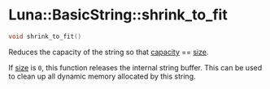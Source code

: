 # Luna::BasicString::shrink_to_fit

```c++
void shrink_to_fit()
```

Reduces the capacity of the string so that [capacity](class_luna_1_1_basic_string_1ad96bf59cb22e917cbd210ba068e8acb3.md) == [size](class_luna_1_1_basic_string_1a79348f1b7c06b34052b42656a0279429.md). 

If [size](class_luna_1_1_basic_string_1a79348f1b7c06b34052b42656a0279429.md) is `0`, this function releases the internal string buffer. This can be used to clean up all dynamic memory allocated by this string. 

